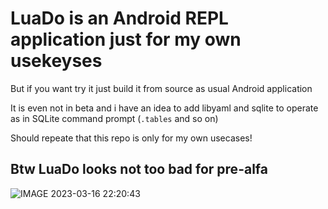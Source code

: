# LuaDo is an Android REPL application just for my own usekeyses

But if you want try it just build it from source as usual Android application

It is even not in beta and i have an idea to add libyaml and sqlite to operate as in SQLite command prompt (```.tables``` and so on)

Should repeate that this repo is only for my own usecases!

## Btw LuaDo looks not too bad for pre-alfa
![IMAGE 2023-03-16 22:20:43](https://user-images.githubusercontent.com/8183849/225731028-e4e3ffb9-0c76-41f8-9caa-77dfc4ae5793.jpg)
